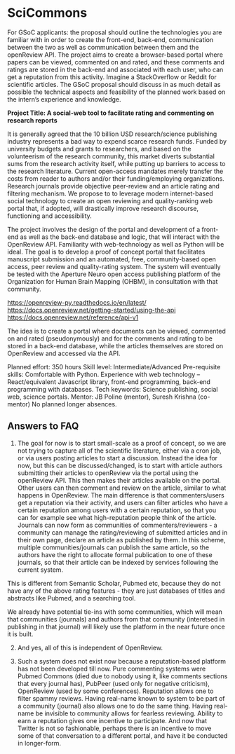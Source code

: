 # SciCommons

For GSoC applicants: the proposal should outline the technologies you are familiar with in order to create the front-end, back-end, communication between the two as well as communication between them and the openReview API. The project aims to create a browser-based portal where papers can be viewed, commented on and rated, and these comments and ratings are stored in the back-end and associated with each user, who can get a reputation from this activity. Imagine a StackOverflow or Reddit for scientific articles. The GSoC proposal should discuss in as much detail as possible the technical aspects and feasibility of the planned work based on the intern’s experience and knowledge.

**Project Title: A social-web tool to facilitate rating and commenting on research reports**
 
It is generally agreed that the 10 billion USD research/science publishing industry represents a bad way to expend scarce research funds. Funded by university budgets and grants to researchers, and based on the volunteerism of the research community, this market diverts substantial sums from the research activity itself, while putting up barriers to access to the research literature. Current open-access mandates merely transfer the costs from reader to authors and/or their funding/employing organizations. Research journals provide objective peer-review and an article rating and filtering mechanism. We propose to to leverage modern internet-based social technology to create an open reviewing and quality-ranking web portal that, if adopted, will drastically improve research discourse, functioning and accessibility.
 
The project involves the design of the portal and development of a front-end as well as the back-end database and logic, that will interact with the OpenReview API. Familiarity with web-technology as well as Python will be ideal. The goal is to develop a proof of concept portal that facilitates manuscript submission and an automated, free, community-based open access, peer review and quality-rating system. The system will eventually be tested with the Aperture Neuro open access publishing platform of the Organization for Human Brain Mapping (OHBM), in consultation with that community.

https://openreview-py.readthedocs.io/en/latest/
https://docs.openreview.net/getting-started/using-the-api
https://docs.openreview.net/reference/api-v1

The idea is to create a portal where documents can be viewed, commented on and rated (pseudonymously) and for the comments and rating to be stored in a back-end database, while the articles themselves are stored on OpenReview and accessed via the API.
 
Planned effort: 350 hours 
Skill level: Intermediate/Advanced
Pre-requisite skills: Comfortable with Python. Experience with web technology – React/equivalent Javascript library, front-end programming, back-end programming with databases.
Tech keywords: Science publishing, social web, science portals.
Mentor: JB Poline (mentor), Suresh Krishna (co-mentor)
No planned longer absences.

Answers to FAQ
--------------
1. The goal for now is to start small-scale as a proof of concept, so we are not trying to capture all of the scientific literature, either via a cron job, or via users posting articles to start a discussion. Instead the idea for now, but this can be discussed/changed, is to start with article authors submitting their articles to openReview via the portal using the openReview API. This then makes their articles available on the portal. Other users can then comment and review on the article, similar to what happens in OpenReview. The main difference is that commenters/users get a reputation via their activity, and users can filter articles who have a certain reputation among users with a certain reputation, so that you can for example see what high-reputation people think of the article. Journals can now form as communities of commenters/reviewers - a community can manage the rating/reviewing of submitted articles and in their own page, declare an article as published by them. In this scheme, multiple communities/journals can publish the same article, so the authors have the right to allocate formal publication to one of these journals, so that their article can be indexed by services following the current system.

This is different from Semantic Scholar, Pubmed etc, because they do not have any of the above rating features - they are just databases of titles and abstracts like Pubmed, and a searching tool.

We already have potential tie-ins with some communities, which will mean that communities (journals) and authors from that community (interetsed in publishing in that journal) will likely use the platform in the near future once it is built.

2. And yes, all of this is independent of OpenReview. 

3. Such a system does not exist now because a reputation-based platform has not been developed till now. Pure commenting systems were Pubmed Commons (died due to nobody using it, like comments sections that every journal has), PubPeer (used only for negative criticism), OpenReview (used by some conferences). Reputation allows one to filter spammy reviews. Having real-name known to system to be part of a community (journal) also allows one to do the same thing. Having real-name be invisible to community allows for fearless reviewing. Ability to earn a reputation gives one incentive to participate. And now that Twitter is not so fashionable, perhaps there is an incentive to move some of that conversation to a different portal, and have it be conducted in longer-form.
